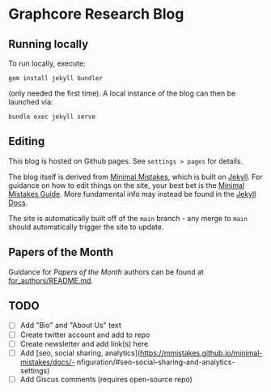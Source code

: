 # Graphcore Research Blog

## Running locally

To run locally, execute:

```
gem install jekyll bundler
```

(only needed the first time). A local instance of the blog can then be launched via:

```
bundle exec jekyll serve
```


## Editing

This blog is hosted on Github pages. See `settings > pages` for details.

The blog itself is derived from [Minimal Mistakes](https://github.com/mmistakes/minimal-mistakes), which is built on [Jekyll](https://jekyllrb.com/).
For guidance on how to edit things on the site, your best bet is the
[Minimal Mistakes Guide](https://mmistakes.github.io/minimal-mistakes/docs/quick-start-guide/).
More fundamental info may instead be found in the
[Jekyll Docs](https://jekyllrb.com/docs/).

The site is automatically built off of the `main` branch - any merge to `main` should
automatically trigger the site to update.

## Papers of the Month

Guidance for _Papers of the Month_ authors can be found at
[for_authors/README.md](for_authors/README.md).

## TODO

- [ ] Add "Bio" and "About Us" text
- [ ] Create twitter account and add to repo
- [ ] Create newsletter and add link(s) here
- [ ] Add [seo, social sharing, analytics](https://mmistakes.github.io/minimal-mistakes/docs/- nfiguration/#seo-social-sharing-and-analytics-settings)
- [ ] Add Giscus comments (requires open-source repo)

